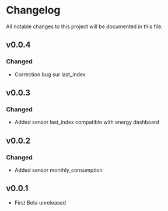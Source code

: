 # Changelog
All notable changes to this project will be documented in this file.

## v0.0.4
### Changed
 - Correction bug sur last_index
## v0.0.3
### Changed
 - Added sensor last_index compatible with energy dashboard
## v0.0.2
### Changed
 - Added sensor monthly_consumption

## v0.0.1
 - First Beta unreleased